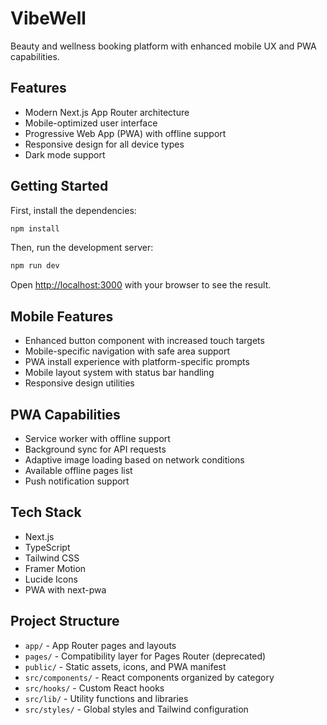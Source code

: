 # VibeWell

Beauty and wellness booking platform with enhanced mobile UX and PWA capabilities.

## Features

- Modern Next.js App Router architecture
- Mobile-optimized user interface
- Progressive Web App (PWA) with offline support
- Responsive design for all device types
- Dark mode support

## Getting Started

First, install the dependencies:

```bash
npm install
```

Then, run the development server:

```bash
npm run dev
```

Open [http://localhost:3000](http://localhost:3000) with your browser to see the result.

## Mobile Features

- Enhanced button component with increased touch targets
- Mobile-specific navigation with safe area support
- PWA install experience with platform-specific prompts
- Mobile layout system with status bar handling
- Responsive design utilities

## PWA Capabilities

- Service worker with offline support
- Background sync for API requests
- Adaptive image loading based on network conditions
- Available offline pages list
- Push notification support

## Tech Stack

- Next.js
- TypeScript
- Tailwind CSS
- Framer Motion
- Lucide Icons
- PWA with next-pwa

## Project Structure

- `app/` - App Router pages and layouts
- `pages/` - Compatibility layer for Pages Router (deprecated)
- `public/` - Static assets, icons, and PWA manifest
- `src/components/` - React components organized by category
- `src/hooks/` - Custom React hooks
- `src/lib/` - Utility functions and libraries
- `src/styles/` - Global styles and Tailwind configuration 